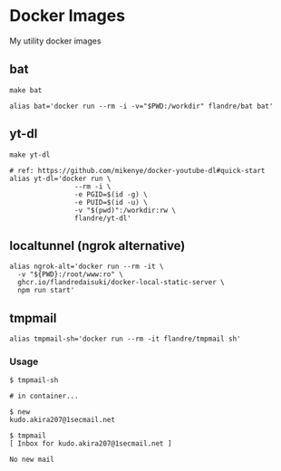 # Docker Images

My utility docker images

## bat

```shell
make bat

alias bat='docker run --rm -i -v="$PWD:/workdir" flandre/bat bat'
```

## yt-dl

```shell
make yt-dl

# ref: https://github.com/mikenye/docker-youtube-dl#quick-start
alias yt-dl='docker run \
                --rm -i \
                -e PGID=$(id -g) \
                -e PUID=$(id -u) \
                -v "$(pwd)":/workdir:rw \
                flandre/yt-dl'
```

## localtunnel (ngrok alternative)

```shell
alias ngrok-alt='docker run --rm -it \
  -v "${PWD}:/root/www:ro" \
  ghcr.io/flandredaisuki/docker-local-static-server \
  npm run start'
```

## tmpmail

```shell
alias tmpmail-sh='docker run --rm -it flandre/tmpmail sh'
```

### Usage

```shell
$ tmpmail-sh

# in container...

$ new
kudo.akira207@1secmail.net

$ tmpmail
[ Inbox for kudo.akira207@1secmail.net ]

No new mail
```
